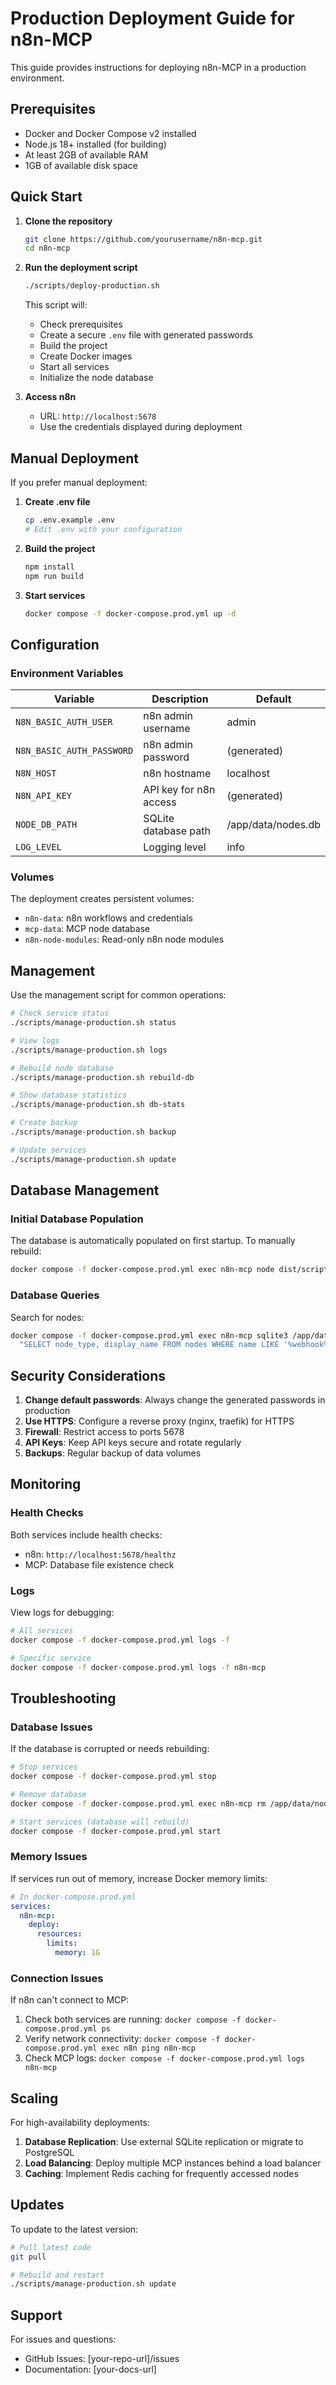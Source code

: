 # Production Deployment Guide for n8n-MCP

This guide provides instructions for deploying n8n-MCP in a production environment.

## Prerequisites

- Docker and Docker Compose v2 installed
- Node.js 18+ installed (for building)
- At least 2GB of available RAM
- 1GB of available disk space

## Quick Start

1. **Clone the repository**
   ```bash
   git clone https://github.com/yourusername/n8n-mcp.git
   cd n8n-mcp
   ```

2. **Run the deployment script**
   ```bash
   ./scripts/deploy-production.sh
   ```

   This script will:
   - Check prerequisites
   - Create a secure `.env` file with generated passwords
   - Build the project
   - Create Docker images
   - Start all services
   - Initialize the node database

3. **Access n8n**
   - URL: `http://localhost:5678`
   - Use the credentials displayed during deployment

## Manual Deployment

If you prefer manual deployment:

1. **Create .env file**
   ```bash
   cp .env.example .env
   # Edit .env with your configuration
   ```

2. **Build the project**
   ```bash
   npm install
   npm run build
   ```

3. **Start services**
   ```bash
   docker compose -f docker-compose.prod.yml up -d
   ```

## Configuration

### Environment Variables

| Variable | Description | Default |
|----------|-------------|---------|
| `N8N_BASIC_AUTH_USER` | n8n admin username | admin |
| `N8N_BASIC_AUTH_PASSWORD` | n8n admin password | (generated) |
| `N8N_HOST` | n8n hostname | localhost |
| `N8N_API_KEY` | API key for n8n access | (generated) |
| `NODE_DB_PATH` | SQLite database path | /app/data/nodes.db |
| `LOG_LEVEL` | Logging level | info |

### Volumes

The deployment creates persistent volumes:
- `n8n-data`: n8n workflows and credentials
- `mcp-data`: MCP node database
- `n8n-node-modules`: Read-only n8n node modules

## Management

Use the management script for common operations:

```bash
# Check service status
./scripts/manage-production.sh status

# View logs
./scripts/manage-production.sh logs

# Rebuild node database
./scripts/manage-production.sh rebuild-db

# Show database statistics
./scripts/manage-production.sh db-stats

# Create backup
./scripts/manage-production.sh backup

# Update services
./scripts/manage-production.sh update
```

## Database Management

### Initial Database Population

The database is automatically populated on first startup. To manually rebuild:

```bash
docker compose -f docker-compose.prod.yml exec n8n-mcp node dist/scripts/rebuild-database.js
```

### Database Queries

Search for nodes:
```bash
docker compose -f docker-compose.prod.yml exec n8n-mcp sqlite3 /app/data/nodes.db \
  "SELECT node_type, display_name FROM nodes WHERE name LIKE '%webhook%';"
```

## Security Considerations

1. **Change default passwords**: Always change the generated passwords in production
2. **Use HTTPS**: Configure a reverse proxy (nginx, traefik) for HTTPS
3. **Firewall**: Restrict access to ports 5678
4. **API Keys**: Keep API keys secure and rotate regularly
5. **Backups**: Regular backup of data volumes

## Monitoring

### Health Checks

Both services include health checks:
- n8n: `http://localhost:5678/healthz`
- MCP: Database file existence check

### Logs

View logs for debugging:
```bash
# All services
docker compose -f docker-compose.prod.yml logs -f

# Specific service
docker compose -f docker-compose.prod.yml logs -f n8n-mcp
```

## Troubleshooting

### Database Issues

If the database is corrupted or needs rebuilding:
```bash
# Stop services
docker compose -f docker-compose.prod.yml stop

# Remove database
docker compose -f docker-compose.prod.yml exec n8n-mcp rm /app/data/nodes.db

# Start services (database will rebuild)
docker compose -f docker-compose.prod.yml start
```

### Memory Issues

If services run out of memory, increase Docker memory limits:
```yaml
# In docker-compose.prod.yml
services:
  n8n-mcp:
    deploy:
      resources:
        limits:
          memory: 1G
```

### Connection Issues

If n8n can't connect to MCP:
1. Check both services are running: `docker compose -f docker-compose.prod.yml ps`
2. Verify network connectivity: `docker compose -f docker-compose.prod.yml exec n8n ping n8n-mcp`
3. Check MCP logs: `docker compose -f docker-compose.prod.yml logs n8n-mcp`

## Scaling

For high-availability deployments:

1. **Database Replication**: Use external SQLite replication or migrate to PostgreSQL
2. **Load Balancing**: Deploy multiple MCP instances behind a load balancer
3. **Caching**: Implement Redis caching for frequently accessed nodes

## Updates

To update to the latest version:

```bash
# Pull latest code
git pull

# Rebuild and restart
./scripts/manage-production.sh update
```

## Support

For issues and questions:
- GitHub Issues: [your-repo-url]/issues
- Documentation: [your-docs-url]